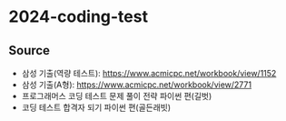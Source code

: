 # 2024-coding-test
## Source
- 삼성 기출(역량 테스트): https://www.acmicpc.net/workbook/view/1152
- 삼성 기출(A형): https://www.acmicpc.net/workbook/view/2771
- 프로그래머스 코딩 테스트 문제 풀이 전략 파이썬 편(길벗)
- 코딩 테스트 합격자 되기 파이썬 편(골든래빗)
